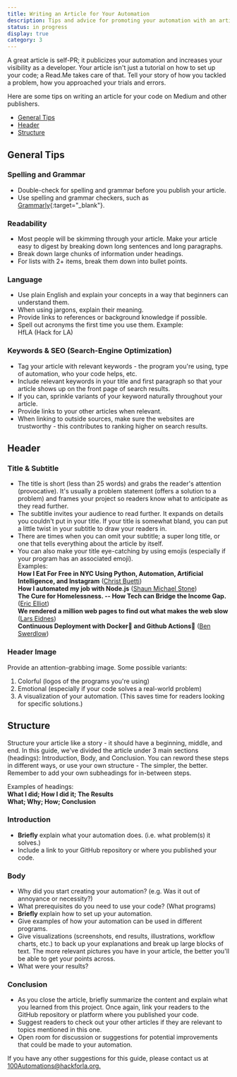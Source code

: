 ```yaml
---
title: Writing an Article for Your Automation
description: Tips and advice for promoting your automation with an article
status: in progress
display: true
category: 3
---
```


A great article is self-PR; it publicizes your automation and increases your visibility as a developer.
Your article isn't just a tutorial on how to set up your code; a Read.Me takes care of that. 
Tell your story of how you tackled a problem, how you approached your trials and errors.

Here are some tips on writing an article for your code on Medium and other publishers.
- [General Tips](#general)
- [Header](#header)
- [Structure](#structure)

<a name="general"></a>
## General Tips

### Spelling and Grammar
- Double-check for spelling and grammar before you publish your article.
- Use spelling and grammar checkers, such as [Grammarly](https://www.grammarly.com/grammar-check){:target="_blank"}.

### Readability
- Most people will be skimming through your article. Make your article easy to digest by breaking down long sentences and long paragraphs. 
- Break down large chunks of information under headings.
- For lists with 2+ items, break them down into bullet points.

### Language
- Use plain English and explain your concepts in a way that beginners can understand them. 
- When using jargons, explain their meaning.
- Provide links to references or background knowledge if possible. 
- Spell out acronyms the first time you use them. 
Example:  
HfLA (Hack for LA)

### Keywords & SEO (Search-Engine Optimization)
- Tag your article with relevant keywords - the program you're using, type of automation, who your code helps, etc. 
- Include relevant keywords in your title and first paragraph so that your article shows up on the front page of search results.
- If you can, sprinkle variants of your keyword naturally throughout your article.
- Provide links to your other articles when relevant.
- When linking to outside sources, make sure the websites are trustworthy - this contributes to ranking higher on search results.

<a name="header"></a>
## Header
### Title & Subtitle
- The title is short (less than 25 words) and grabs the reader's attention (provocative). It's usually a problem statement (offers a solution to a problem) and frames your project so readers know what to anticipate as they read further.
- The subtitle invites your audience to read further. It expands on details you couldn't put in your title. If your title is somewhat bland, you can put a little twist in your subtitle to draw your readers in.
- There are times when you can omit your subtitle; a super long title,  or one that tells everything about the article by itself.
- You can also make your title eye-catching by using emojis (especially if your program has an associated emoji).  
Examples:  
**How I Eat For Free in NYC Using Python, Automation, Artificial Intelligence, and Instagram** ([Christ Buetti](https://medium.com/@chrisbuetti/how-i-eat-for-free-in-nyc-using-python-automation-artificial-intelligence-and-instagram-a5ed8a1e2a10))  
**How I automated my job with Node.js** ([Shaun Michael Stone](https://medium.com/dailyjs/how-i-automated-my-job-with-node-js-94bf4e423017))  
**The Cure for Homelessness. -- How Tech can Bridge the Income Gap.** ([Eric Elliot](https://medium.com/@_ericelliott/the-cure-for-homelessness-83ef0d621c71))  
**We rendered a million web pages to find out what makes the web slow** ([Lars Eidnes](https://itnext.io/we-rendered-a-million-web-pages-to-find-out-what-makes-the-web-slow-72bbba9ade96))  
 **Continuous Deployment with Docker🐳 and Github Actions🐣** ([Ben Swerdlow](https://swerdlowben.medium.com/continuous-deployment-with-docker-and-github-actions-fe997dc92d23))  

### Header Image
Provide an attention-grabbing image. Some possible variants: 
1. Colorful (logos of the programs you're using)
2. Emotional (especially if your code solves a real-world problem)
3. A visualization of your automation. (This saves time for readers looking for specific solutions.)

<a name="structure"></a>
## Structure
Structure your article like a story - it should have a beginning, middle, and end. 
In this guide, we've divided the article under 3 main sections (headings): Introduction, Body, and Conclusion. 
You can reword these steps in different ways, or use your own structure - The simpler, the better.
Remember to add your own subheadings for in-between steps.

Examples of headings:  
**What I did; How I did it; The Results**  
**What; Why; How; Conclusion**  

### Introduction
- **Briefly** explain what your automation does. (i.e. what problem(s) it solves.)
- Include a link to your GitHub repository or where you published your code.

### Body
- Why did you start creating your automation? (e.g. Was it out of annoyance or necessity?)
- What prerequisites do you need to use your code? (What programs)
- **Briefly** explain how to set up your automation.
- Give examples of how your automation can be used in different programs.
- Give visualizations (screenshots, end results, illustrations, workflow charts, etc.) to back up your explanations and break up large blocks of text. The more relevant pictures you have in your article, the better you'll be able to get your points across.
- What were your results?

### Conclusion
- As you close the article, briefly summarize the content and explain what you learned from this project. Once again, link your readers to the GitHub repository or platform where you published your code.
- Suggest readers to check out your other articles if they are relevant to topics mentioned in this one.
- Open room for discussion or suggestions for potential improvements that could be made to your automation.

If you have any other suggestions for this guide, please contact us at [100Automations@hackforla.org.](mailto:100Automations@hackforla.org)

